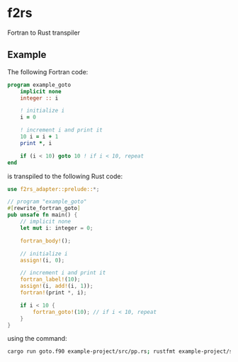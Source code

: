 # f2rs
 Fortran to Rust transpiler

## Example
The following Fortran code:
```fortran
program example_goto
    implicit none
    integer :: i

    ! initialize i
    i = 0

    ! increment i and print it
    10 i = i + 1
    print *, i

    if (i < 10) goto 10 ! if i < 10, repeat
end
```

is transpiled to the following Rust code:

```rust
use f2rs_adapter::prelude::*;

// program "example_goto"
#[rewrite_fortran_goto]
pub unsafe fn main() {
    // implicit none
    let mut i: integer = 0;

    fortran_body!();

    // initialize i
    assign!(i, 0);

    // increment i and print it
    fortran_label!(10);
    assign!(i, add!(i, 1));
    fortran!(print *, i);

    if i < 10 {
        fortran_goto!(10); // if i < 10, repeat
    }
}
```

using the command:
```sh
cargo run goto.f90 example-project/src/pp.rs; rustfmt example-project/src/pp.rs; cargo fix -p example-project --allow-dirty
```